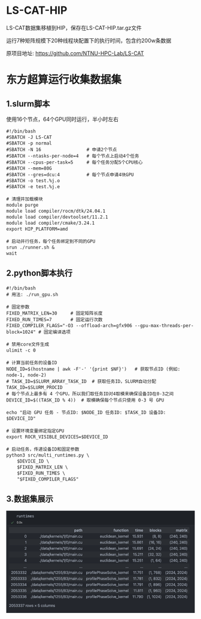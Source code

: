 # LS-CAT-HIP
LS-CAT数据集移植到HIP，保存在LS-CAT-HIP.tar.gz文件

运行7种矩阵规模下20种线程块配置下的执行时间，包含约200w条数据

原项目地址: https://github.com/NTNU-HPC-Lab/LS-CAT

# 东方超算运行收集数据集
## 1.slurm脚本
使用16个节点，64个GPU同时运行，半小时左右
```
#!/bin/bash
#SBATCH -J LS-CAT
#SBATCH -p normal
#SBATCH -N 16                 # 申请2个节点
#SBATCH --ntasks-per-node=4   # 每个节点上启动4个任务
#SBATCH --cpus-per-task=5     # 每个任务分配5个CPU核心
#SBATCH --mem=80G
#SBATCH --gres=dcu:4          # 每个节点申请4块GPU
#SBATCH -o test.%j.o
#SBATCH -e test.%j.e

# 清理并加载模块
module purge
module load compiler/rocm/dtk/24.04.1
module load compiler/devtoolset/11.2.1
module load compiler/cmake/3.24.1
export HIP_PLATFORM=amd

# 启动并行任务，每个任务绑定到不同的GPU
srun ./runner.sh &
wait
```
## 2.python脚本执行
```
#!/bin/bash
# 用法: ./run_gpu.sh

# 固定参数
FIXED_MATRIX_LEN=30     # 固定矩阵长度
FIXED_RUN_TIMES=7       # 固定运行次数
FIXED_COMPILER_FLAGS="-O3 --offload-arch=gfx906 --gpu-max-threads-per-block=1024" # 固定编译选项

# 禁用core文件生成
ulimit -c 0

# 计算当前任务的设备ID
NODE_ID=$(hostname | awk -F'-' '{print $NF}')   # 获取节点ID (例如: node-1, node-2)
# TASK_ID=$SLURM_ARRAY_TASK_ID  # 获取任务ID，SLURM自动分配
TASK_ID=$SLURM_PROCID
# 每个节点上最多有 4 个GPU，所以我们取任务ID对4取模来确保设备ID在0-3之间
DEVICE_ID=$((TASK_ID % 4))  # 取模确保每个节点只使用 0-3 号 GPU

echo "启动 GPU 任务 - 节点ID: $NODE_ID 任务ID: $TASK_ID 设备ID: $DEVICE_ID"

# 设置环境变量绑定指定GPU
export ROCR_VISIBLE_DEVICES=$DEVICE_ID

# 启动任务，传递设备ID和固定参数
python3 src/multi_runtimes.py \
    $DEVICE_ID \
    $FIXED_MATRIX_LEN \
    $FIXED_RUN_TIMES \
    "$FIXED_COMPILER_FLAGS"
```

## 3.数据集展示
![alt text](image.png)
